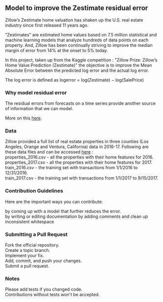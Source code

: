 ## Model to improve the Zestimate residual error

Zillow’s Zestimate home valuation has shaken up the U.S. real estate industry since first released 11 years ago.   

“Zestimates” are estimated home values based on 7.5 million statistical and machine learning models that analyze hundreds of data points on each property. And, Zillow has been continually striving to improve the median margin of error from 14% at the onset to 5% today.   

In this project, taken up from the Kaggle competition : "Zillow Prize: Zillow’s Home Value Prediction (Zestimate)" the objective is to improve the Mean Absolute Error between the predicted log error and the actual log error.  

The log error is defined as logerror = log(Zestimate) − log(SalePrice)  

### Why model residual error

The residual errors from forecasts on a time series provide another source of information that we can model.  

More on this [here](https://machinelearningmastery.com/model-residual-errors-correct-time-series-forecasts-python/).

### Data

Zillow provided a full list of real estate properties in three counties (Los Angeles, Orange and Ventura, California) data in 2016-17. Following are these data files and can be accessed [here](https://www.kaggle.com/c/zillow-prize-1/data) :  
properties_2016.csv - all the properties with their home features for 2016.  
properties_2017.csv - all the properties with their home features for 2017.  
train_2016.csv - the training set with transactions from 1/1/2016 to 12/31/2016.  
train_2017.csv - the training set with transactions from 1/1/2017 to 9/15/2017.  

### Contribution Guidelines

Here are the important ways you can contribute:

by coming up with a model that further reduces the error.  
by writing or editing documentation
by adding comments and clean up inconsistent whitespace 

### Submitting a Pull Request

Fork the official repository.  
Create a topic branch.  
Implement your fix.  
Add, commit, and push your changes.  
Submit a pull request.  

### Notes

Please add tests if you changed code.  
Contributions without tests won't be accepted.
